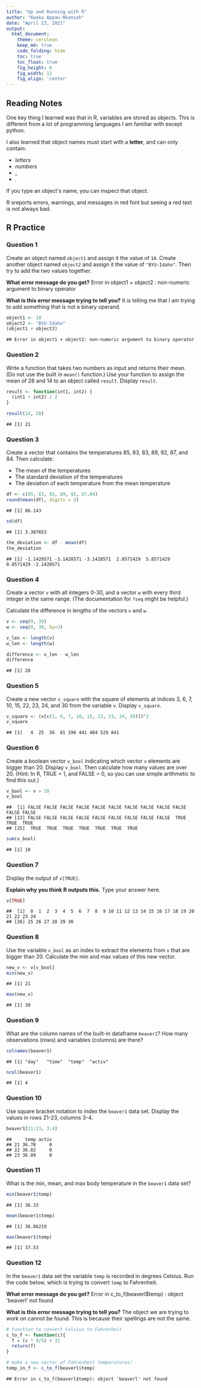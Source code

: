 ```yaml
---
title: "Up and Running with R"
author: "Kwaku Appau-Nkansah"
date: "April 23, 2021"
output:
  html_document:
    theme: cerulean  
    keep_md: true
    code_folding: hide
    toc: true
    toc_float: true
    fig_height: 6
    fig_width: 12
    fig_align: 'center'
---
```




## Reading Notes

One key thing I learned was that in R, variables are stored
as objects. This is different from a lot of programming
languages I am familiar with except python.

I also learned that object names must start with a **letter**, and can only contain:

- *letters*
- *numbers*
- *_*
- *.*

If you type an object's name, you can inspect that object.

R sreports errors, warnings, and messages in red font but
seeing a red text is not always bad.


## R Practice

### Question 1

Create an object named `object1` and assign it the value of `10`. Create another object named `object2` and assign it the value of `"BYU-Idaho"`. Then try to add the two values together.


**What error message do you get?** Error in object1 + object2 : non-numeric argument
to binary operator

**What is this error message trying to tell you?** It is telling  me that I am trying to add something that is not a binary operand.


```r
object1 <- 10
object2 <- "BYU-Idaho"
(object1 + object2)
```

```
## Error in object1 + object2: non-numeric argument to binary operator
```
### Question 2

Write a function that takes two numbers as input and returns their mean. (Do not use the built in `mean()` function.) Use your function to assign the mean of 28 and 14 to an object called `result`. Display `result`.


```r
result <- function(int1, int2) {
  (int1 + int2) / 2
}

result(14, 28)
```

```
## [1] 21
```

### Question 3

Create a vector that contains the temperatures 85, 83, 83, 89, 92, 87, and 84. Then calculate:

- The mean of the temperatures
- The standard deviation of the temperatures
- The deviation of each temperature from the mean temperature 


```r
df <- c(85, 83, 83, 89, 92, 87,84)
round(mean(df), digits = 3)
```

```
## [1] 86.143
```

```r
sd(df)
```

```
## [1] 3.387653
```

```r
the_deviation <- df - mean(df)
the_deviation
```

```
## [1] -1.1428571 -3.1428571 -3.1428571  2.8571429  5.8571429  0.8571429 -2.1428571
```

### Question 4

Create a vector `v` with all integers 0-30, and a vector `w` with every third integer in the same range. (The documentation for `?seq` might be helpful.)

Calculate the difference in lengths of the vectors `v` and `w`. 


```r
v <- seq(0, 30)
w <- seq(0, 30, by=3)

v_len <- length(v)
w_len <- length(w)

difference <- v_len - w_len
difference
```

```
## [1] 20
```

### Question 5

Create a new vector `v_square` with the square of elements at indices 3, 6, 7, 10, 15, 22, 23, 24, and 30 from the variable `v`. Display `v_square`.


```r
v_square <- (v[c(3, 6, 7, 10, 15, 22, 23, 24, 30)])^2
v_square
```

```
## [1]   4  25  36  81 196 441 484 529 841
```

### Question 6

Create a boolean vector `v_bool` indicating which vector `v` elements are bigger than 20. Display `v_bool`. Then calculate how many values are over 20. (Hint: In R, TRUE = 1, and FALSE = 0, so you can use simple arithmetic to find this out.)


```r
v_bool <- v > 20
v_bool
```

```
##  [1] FALSE FALSE FALSE FALSE FALSE FALSE FALSE FALSE FALSE FALSE FALSE FALSE
## [13] FALSE FALSE FALSE FALSE FALSE FALSE FALSE FALSE FALSE  TRUE  TRUE  TRUE
## [25]  TRUE  TRUE  TRUE  TRUE  TRUE  TRUE  TRUE
```

```r
sum(v_bool)
```

```
## [1] 10
```

### Question 7

Display the output of `v[TRUE]`. 

**Explain why you think R outputs this.** Type your answer here.


```r
v[TRUE]
```

```
##  [1]  0  1  2  3  4  5  6  7  8  9 10 11 12 13 14 15 16 17 18 19 20 21 22 23 24
## [26] 25 26 27 28 29 30
```

### Question 8

Use the variable `v_bool` as an index to extract the elements from `v` that are bigger than 20. Calculate the min and max values of this new vector.


```r
new_v <- v[v_bool]
min(new_v)
```

```
## [1] 21
```

```r
max(new_v)
```

```
## [1] 30
```

### Question 9

What are the column names of the built-in dataframe `beaver1`? How many observations (rows) and variables (columns) are there?


```r
colnames(beaver1)
```

```
## [1] "day"   "time"  "temp"  "activ"
```

```r
ncol(beaver1)
```

```
## [1] 4
```

### Question 10

Use square bracket notation to index the `beaver1` data set. Display the values in rows 21-23, columns 3-4.


```r
beaver1[21:23, 3:4]
```

```
##     temp activ
## 21 36.78     0
## 22 36.82     0
## 23 36.89     0
```

### Question 11

What is the min, mean, and max body temperature in the `beaver1` data set?


```r
min(beaver1$temp)
```

```
## [1] 36.33
```

```r
mean(beaver1$temp)
```

```
## [1] 36.86219
```

```r
max(beaver1$temp)
```

```
## [1] 37.53
```

### Question 12

In the `beaver1` data set the variable `temp` is recorded in degrees Celsius. Run the code below, which is trying to convert `temp` to Fahrenheit.

**What error message do you get?** Error in c_to_f(beaverl$temp) : object 'beaverl' not found

**What is this error message trying to tell you?** The object we are trying to work on cannot be found. This is because their spellings are not the same.


```r
# function to convert Celsius to Fahrenheit
c_to_f <- function(c){
  f = (c * 9/5) + 32
  return(f)
}

# make a new vector of Fahrenheit temperatures!
temp_in_f <- c_to_f(beaverl$temp)
```

```
## Error in c_to_f(beaverl$temp): object 'beaverl' not found
```
